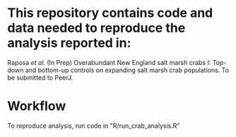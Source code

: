 # This repository contains code and data needed to reproduce the analysis reported in:

Raposa *et al.* (In Prep) Overabundant New England salt marsh crabs I: Top-down and bottom-up controls on expanding salt marsh crab populations. To be submitted to PeerJ.

# Workflow
To reproduce analysis, run code in "R/run_crab_analysis.R" 


